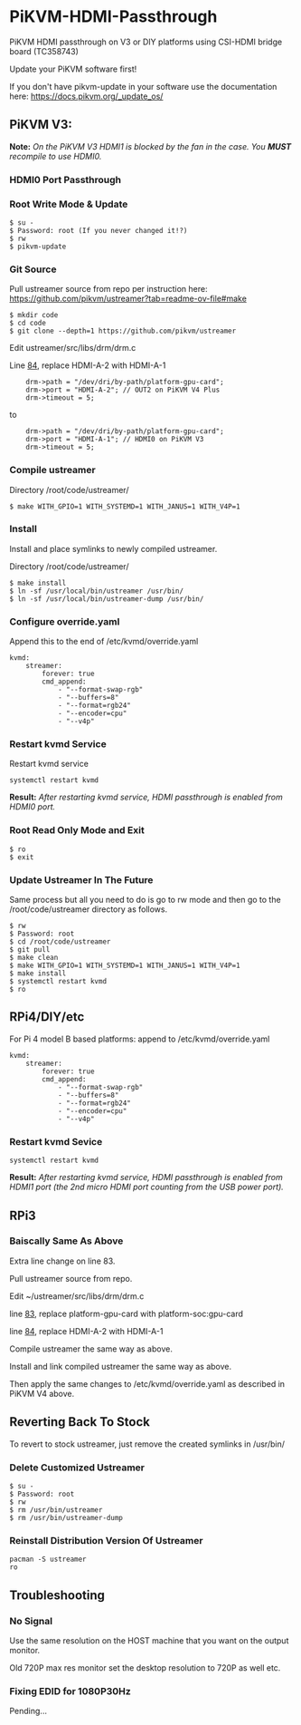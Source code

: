 # PiKVM-HDMI-Passthrough
PiKVM HDMI passthrough on V3 or DIY platforms using CSI-HDMI bridge board (TC358743)

Update your PiKVM software first! 

If you don't have pikvm-update in your software use the documentation here: https://docs.pikvm.org/_update_os/
 


## PiKVM V3:

**Note:** _On the PiKVM V3 HDMI1 is blocked by the fan in the case. You **MUST** recompile to use HDMI0._

### HDMI0 Port Passthrough

### Root Write Mode & Update

```
$ su -
$ Password: root (If you never changed it!?)
$ rw
$ pikvm-update
```

### Git Source

Pull ustreamer source from repo per instruction here: https://github.com/pikvm/ustreamer?tab=readme-ov-file#make

```
$ mkdir code
$ cd code
$ git clone --depth=1 https://github.com/pikvm/ustreamer
```

Edit ustreamer/src/libs/drm/drm.c

Line [84](https://github.com/pikvm/ustreamer/blob/c848756d53626d2ba462a698777c6f4e32bf100c/src/libs/drm/drm.c#L84), replace HDMI-A-2 with HDMI-A-1

```
	drm->path = "/dev/dri/by-path/platform-gpu-card";
	drm->port = "HDMI-A-2"; // OUT2 on PiKVM V4 Plus
	drm->timeout = 5;
```
to 
```
	drm->path = "/dev/dri/by-path/platform-gpu-card";
	drm->port = "HDMI-A-1"; // HDMI0 on PiKVM V3
	drm->timeout = 5;
```

### Compile ustreamer

Directory /root/code/ustreamer/
```
$ make WITH_GPIO=1 WITH_SYSTEMD=1 WITH_JANUS=1 WITH_V4P=1
```

### Install

Install and place symlinks to newly compiled ustreamer.

Directory /root/code/ustreamer/
```
$ make install
$ ln -sf /usr/local/bin/ustreamer /usr/bin/
$ ln -sf /usr/local/bin/ustreamer-dump /usr/bin/
```

### Configure override.yaml

Append this to the end of /etc/kvmd/override.yaml

```
kvmd:
    streamer:
        forever: true
        cmd_append:
            - "--format-swap-rgb"
            - "--buffers=8"
            - "--format=rgb24"
            - "--encoder=cpu"
            - "--v4p"
```

### Restart kvmd Service

Restart kvmd service

```
systemctl restart kvmd
```

**Result:** _After restarting kvmd service, HDMI passthrough is enabled from HDMI0 port._


### Root Read Only Mode and Exit

```
$ ro
$ exit
```

### Update Ustreamer In The Future

Same process but all you need to do is go to rw mode and then go to the /root/code/ustreamer directory as follows.

```
$ rw
$ Password: root
$ cd /root/code/ustreamer
$ git pull
$ make clean
$ make WITH_GPIO=1 WITH_SYSTEMD=1 WITH_JANUS=1 WITH_V4P=1
$ make install
$ systemctl restart kvmd
$ ro
```

## RPi4/DIY/etc

For Pi 4 model B based platforms: append to /etc/kvmd/override.yaml
```
kvmd:
    streamer:
        forever: true
        cmd_append:
            - "--format-swap-rgb"
            - "--buffers=8"
            - "--format=rgb24"
            - "--encoder=cpu"
            - "--v4p"
```

### Restart kvmd Sevice
 
```
systemctl restart kvmd
```

**Result:** _After restarting kvmd service, HDMI passthrough is enabled from HDMI1 port (the 2nd micro HDMI port counting from the USB power port)._

## RPi3

### Baiscally Same As Above

Extra line change on line 83.

Pull ustreamer source from repo.

Edit ~/ustreamer/src/libs/drm/drm.c 

line [83](https://github.com/pikvm/ustreamer/blob/c848756d53626d2ba462a698777c6f4e32bf100c/src/libs/drm/drm.c#L83), replace platform-gpu-card with platform-soc:gpu-card

line [84](https://github.com/pikvm/ustreamer/blob/c848756d53626d2ba462a698777c6f4e32bf100c/src/libs/drm/drm.c#L84), replace HDMI-A-2 with HDMI-A-1

Compile ustreamer the same way as above.

Install and link compiled ustreamer the same way as above.

Then apply the same changes to /etc/kvmd/override.yaml as described in PiKVM V4 above.

## Reverting Back To Stock

To revert to stock ustreamer, just remove the created symlinks in /usr/bin/

### Delete Customized Ustreamer
```
$ su -
$ Password: root
$ rw
$ rm /usr/bin/ustreamer
$ rm /usr/bin/ustreamer-dump
```

### Reinstall Distribution Version Of Ustreamer
```
pacman -S ustreamer
ro
```

## Troubleshooting

### No Signal
Use the same resolution on the HOST machine that you want on the output monitor.

Old 720P max res monitor set the desktop resolution to 720P as well etc.

### Fixing EDID for 1080P30Hz

Pending...
